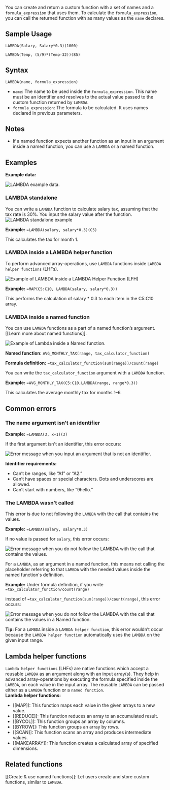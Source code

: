 You can create and return a custom function with a set of names and a `formula_expression` that uses them. To calculate the `formula_expression`, you can call the returned function with as many values as the `name` declares.

Sample Usage
------------

`LAMBDA(Salary, Salary*0.3)(1000)`

`LAMBDA(Temp, (5/9)*(Temp-32))(85)`

Syntax
------

`LAMBDA(name, formula_expression)`

* `name`: The name to be used inside the `formula_expression`. This name must be an identifier and resolves to the actual value passed to the custom function returned by `LAMBDA`.
* `formula_expression`: The formula to be calculated. It uses names declared in previous parameters.

Notes
-----

* If a named function expects another function as an input in an argument inside a named function, you can use a `LAMBDA` or a named function.

Examples
--------

**Example data:**

![LAMBDA example data.](//storage.googleapis.com/support-kms-prod/GFE4Whh4mFmeeM4JAQa5fjREgSBwNjaCtXsm)

### LAMBDA standalone

You can write a `LAMBDA` function to calculate salary tax, assuming that the tax rate is 30%. You input the salary value after the function. ![LAMBDA standalone example](//storage.googleapis.com/support-kms-prod/1AiUsvwlGKIOB6u9GUrfNx3JKfDUZfXFlLFG)

**Example:** `=LAMBDA(salary, salary*0.3)(C5)`

This calculates the tax for month 1.

### LAMBDA inside a LAMBDA helper function

To perform advanced array-operations, use `LAMBDA` functions inside `LAMBDA helper functions` (LHFs).

![Example of LAMBDA inside a LAMBDA Helper Function (LFH)](//storage.googleapis.com/support-kms-prod/Ze3XmYgsIdAxQl0AeXjg79tkwPK0WihvqYHr)

**Example:** `=MAP(C5:C10, LAMBDA(salary, salary*0.3))`

This performs the calculation of salary \* 0.3 to each item in the C5:C10 array.

### LAMBDA inside a named function

You can use `LAMBDA` functions as a part of a named function’s argument. [[Learn more about named functions]].

![Example of Lambda inside a Named function.](//storage.googleapis.com/support-kms-prod/4tHePQPGkMLFJsA9SiucKYwdhfsJNtDOAgu7)

**Named function:** `AVG_MONTHLY_TAX(range, tax_calculator_function)`

**Formula definition:** `=tax_calculator_function(sum(range))/count(range)`

You can write the `tax_calculator_function` argument with a `LAMBDA` function.

**Example:** `=AVG_MONTHLY_TAX(C5:C10,LAMBDA(range, range*0.3))`

This calculates the average monthly tax for months 1–6.

Common errors
-------------

### The name argument isn’t an identifier

**Example:** `=LAMBDA(3, x+1)(3)`

If the first argument isn't an identifier, this error occurs:

![Error message when you input an argument that is not an identifier.](//storage.googleapis.com/support-kms-prod/oXnsqJXOTTm7O22KqKBI5ZTkeKdpDHuXyG4b)

**Identifier requirements:**

* Can’t be ranges, like “A1” or “A2.”
* Can’t have spaces or special characters. Dots and underscores are allowed.
* Can’t start with numbers, like “9hello.”

### The LAMBDA wasn’t called

This error is due to not following the `LAMBDA` with the call that contains the values.

**Example:** `=LAMBDA(salary, salary*0.3)`

If no value is passed for `salary`, this error occurs:

![Error message when you do not follow the LAMBDA with the call that contains the values.](//storage.googleapis.com/support-kms-prod/lZxh1Y10qk0AsCBdYGFJZqrTaj0aStxL4Vcd)

For a `LAMBDA`, as an argument in a named function, this means not calling the placeholder referring to that `LAMBDA` with the needed values inside the named function's definition.

**Example:** Under formula definition, if you write `=tax_calculator_function/count(range)`

instead of `=tax_calculator_function(sum(range))/count(range)`, this error occurs:

![Error message when you do not follow the LAMBDA with the call that contains the values in a Named function.](//storage.googleapis.com/support-kms-prod/IJjfHbacA00BO8e7BUh1KifTj4gnf2B5kEDv)

**Tip:** For a `LAMBDA` inside a `LAMBDA helper function`, this error wouldn’t occur because the `LAMBDA helper function` automatically uses the `LAMBDA` on the given input range.

Lambda helper functions
-----------------------

`Lambda helper functions` (LHFs) are native functions which accept a reusable `LAMBDA` as an argument along with an input array(s). They help in advanced array-operations by executing the formula specified inside the `LAMBDA`, on each value in the input array. The reusable `LAMBDA` can be passed either as a `LAMBDA` function or a `named function`.  
**Lambda helper functions:**

* [[MAP]]: This function maps each value in the given arrays to a new value.
* [[REDUCE]]: This function reduces an array to an accumulated result.
* [[BYCOL]]: This function groups an array by columns.
* [[BYROW]]: This function groups an array by rows.
* [[SCAN]]: This function scans an array and produces intermediate values.
* [[MAKEARRAY]]: This function creates a calculated array of specified dimensions.

Related functions
-----------------

[[Create & use named functions]]: Let users create and store custom functions, similar to `LAMBDA`.